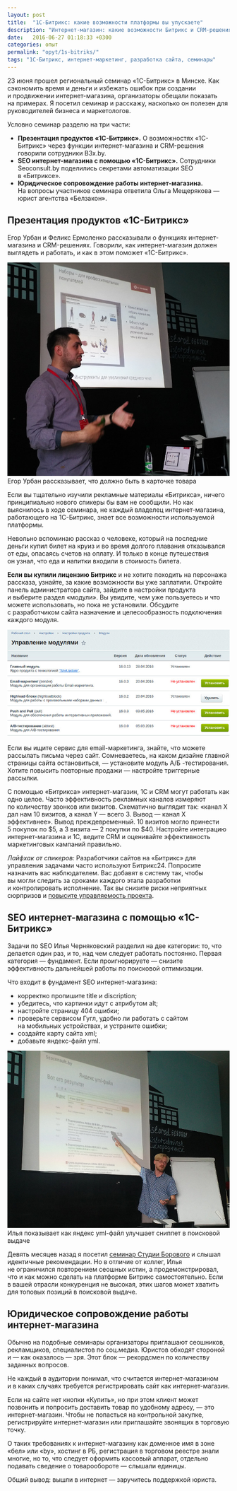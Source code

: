 ```yaml
---
layout: post
title:  "1С-Битрикс: какие возможности платформы вы упускаете"
description: "Интернет-магазин: какие возможности Битрикс и CRM-решения использовать обязательно. Главные тезисы регионального семинара 1С-Битрикс"
date:   2016-06-27 01:18:33 +0300
categories: опыт
permalink: "opyt/1s-bitriks/"
tags: "1С-Битрикс, интернет-маркетинг, разработка сайта, семинары"
---
```


<p>23&nbsp;июня прошел региональный семинар «1С-Битрикс» в&nbsp;Минске. Как сэкономить время и&nbsp;деньги и&nbsp;избежать ошибок при создании и&nbsp;продвижении интернет-магазина, организаторы обещали показать на&nbsp;примерах. Я&nbsp;посетил семинар и&nbsp;расскажу, насколько он&nbsp;полезен для руководителей бизнеса и&nbsp;маркетологов.</p><!--more-->
<p>Условно семинар разделю на&nbsp;три части:</p>
<ul> 
	<li><strong>Презентация продуктов «1С-Битрикс».</strong> О&nbsp;возможностях «1С-Битрикс» через функции интернет-магазина и&nbsp;CRM-решения говорили сотрудники B3x.by.</li>
	<li><strong>SEO интернет-магазина с&nbsp;помощью «1С-Битрикс».</strong> Сотрудники Seoconsult.by поделились секретами автоматизации SEO в&nbsp;«Битриксе».</li>
	<li><strong>Юридическое сопровождение работы интернет-магазина.</strong> На&nbsp;вопросы участников семинара ответила Ольга Мещерякова&nbsp;— юрист агентства «Белзакон».</li>
 </ul>
<h2>Презентация продуктов «1С-Битрикс»</h2>
<p>Егор Урбан и&nbsp;Феликс Ермоленко рассказывали о&nbsp;функциях интернет-магазина и&nbsp;CRM-решениях. Говорили, как интернет-магазин должен выглядеть и&nbsp;работать, и&nbsp;как в&nbsp;этом поможет «1С-Битрикс».</p>
<img src="/images/bitrix1.jpg" alt="Егор Урбан рассказывает, что должно быть в карточке товара."/> 
<div class="notetip">Егор Урбан рассказывает, что должно быть в&nbsp;карточке товара</div>
 
<p>Если вы&nbsp;тщательно изучили рекламные материалы «Битрикса», ничего принципиально нового спикеры&nbsp;бы вам не&nbsp;сообщили. Но&nbsp;как выяснилось в&nbsp;ходе семинара, не&nbsp;каждый владелец интернет-магазина, работающего на&nbsp;1С-Битрикс, знает все возможности используемой платформы.</p>
<p>Невольно вспоминаю рассказ о&nbsp;человеке, который на&nbsp;последние деньги купил билет на&nbsp;круиз и&nbsp;во&nbsp;время долгого плавания отказывался от&nbsp;еды, опасаясь счетов на&nbsp;оплату. И&nbsp;только в&nbsp;конце путешествия он&nbsp;узнал, что еда и&nbsp;напитки входили в&nbsp;стоимость билета.</p>
<p><strong>Если вы&nbsp;купили лицензию Битрикс</strong> и&nbsp;не&nbsp;хотите походить на&nbsp;персонажа рассказа, узнайте, за&nbsp;какие возможности вы&nbsp;уже заплатили. Откройте панель администратора сайта, зайдите в&nbsp;настройки продукта и&nbsp;выберите раздел «модули». Вы&nbsp;увидите, чем уже пользуетесь и&nbsp;что можете использовать, но&nbsp;пока не&nbsp;установили. Обсудите с&nbsp;разработчиком сайта назначение и&nbsp;целесообразность подключения каждого модуля.</p>
<p><img src="/images/bitrix2.jpg" alt="модули Битрикс"/></p>
<p>Если вы&nbsp;ищите сервис для email-маркетинга, знайте, что можете рассылать письма через сайт. Сомневаетесь, на&nbsp;каком дизайне главной страницы сайта остановиться,&nbsp;— установите модуль А/Б -тестирования. Хотите повысить повторные продажи&nbsp;— настройте триггерные рассылки.</p>
<p>С&nbsp;помощью «Битрикса» интернет-магазин, 1С&nbsp;и&nbsp;CRM могут работать как одно целое. Часто эффективность рекламных каналов измеряют по&nbsp;количеству звонков или визитов. Схематично выглядит так: «канал&nbsp;Х дал нам 10&nbsp;визитов, а&nbsp;канал Y&nbsp;— всего 3. Вывод&nbsp;— канал&nbsp;Х эффективнее». Вывод преждевременный.&nbsp;10&nbsp;визитов могло принести 5&nbsp;покупок по&nbsp;$5, а&nbsp;3&nbsp;визита&nbsp;— 2&nbsp;покупки по&nbsp;$40. Настройте интеграцию интернет-магазина и&nbsp;1С, ведите CRM и&nbsp;оценивайте эффективность маркетинговых кампаний правильно.</p>
<p><em>Лайфхак от&nbsp;спикеров: </em>Разработчики сайтов на&nbsp;«Битрикс» для управления задачами часто используют Битрикс24. Попросите назначить вас наблюдателем. Вас добавят в&nbsp;систему так, чтобы вы&nbsp;могли следить за&nbsp;сроками каждого этапа разработки и&nbsp;контролировать исполнение. Так вы&nbsp;снизите риски неприятных сюрпризов и&nbsp;<a href="http://www.bartoshevich.by/opyt/autsorsing-marketinga/">повысите управляемость проекта</a>.</p>
<h2>SEO интернет-магазина с&nbsp;помощью «1С-Битрикс»</h2>
<p>Задачи по&nbsp;SEO Илья Черняковский разделил на&nbsp;две категории: то, что делается один раз, и&nbsp;то, над чем следует работать постоянно. Первая категория&nbsp;— фундамент. Если проигнорируете&nbsp;— снизите эффективность дальнейшей работы по&nbsp;поисковой оптимизации.</p>
<p>Что входит в&nbsp;фундамент SEO интернет-магазина:</p>
<ul> 
	<li>корректно пропишите title и&nbsp;discription;</li>
	<li>убедитесь, что картинки идут с&nbsp;атрибутом alt;</li>
	<li>настройте страницу 404&nbsp;ошибки;</li>
	<li>проверьте сервисом Гугл, удобно&nbsp;ли работать с&nbsp;сайтом на&nbsp;мобильных устройствах, и&nbsp;устраните ошибки;</li>
	<li>создайте карту сайта xml;</li>
	<li>добавьте яндекс-файл yml.</li>
 </ul>
<img src="/images/bitrix3.jpg" alt="Илья показывает как яндекс yml-файл улучшает сниппет в поисковой выдаче"/> 
<div class="notetip">Илья показывает как яндекс yml-файл улучшает сниппет в&nbsp;поисковой выдаче</div>
<p>Девять месяцев назад я&nbsp;посетил <a href="http://www.bartoshevich.by/mnenie/sovety-po-razrabotke-i-razvitiyu-internet-proektov/">семинар Студии Борового</a> и&nbsp;слышал идентичные рекомендации. Но&nbsp;в&nbsp;отличие от&nbsp;коллег, Илья не&nbsp;ограничился повторением сеошных истин, а&nbsp;продемонстрировал, что и&nbsp;как можно сделать на&nbsp;платформе Битрикс самостоятельно. Если в&nbsp;вашей отрасли конкуренция не&nbsp;высокая, этих шагов может хватить для топовых позиций в&nbsp;поисковой выдаче.</p>
<h2>Юридическое сопровождение работы интернет-магазина</h2>
<p>Обычно на&nbsp;подобные семинары организаторы приглашают сеошников, рекламщиков, специалистов по&nbsp;соц.медиа. Юристов обходят стороной и&nbsp;— как оказалось&nbsp;— зря. Этот блок&nbsp;— рекордсмен по&nbsp;количеству заданных вопросов.</p>
<p>Не&nbsp;каждый в&nbsp;аудитории понимал, что считается интернет-магазином и&nbsp;в&nbsp;каких случаях требуется регистрировать сайт как интернет-магазин.</p>
<p>Если на&nbsp;сайте нет кнопки «Купить», но&nbsp;при этом клиент может позвонить и&nbsp;попросить доставить товар по&nbsp;удобному адресу,&nbsp;— это интернет-магазин. Чтобы не&nbsp;попасться на&nbsp;контрольной закупке, регистрируйте интернет-магазин или приглашайте звонящих в&nbsp;торговую точку.</p>
<p>О&nbsp;таких требованиях к&nbsp;интернет-магазину как доменное имя в&nbsp;зоне «бел» или «by», хостинг в&nbsp;РБ, регистрация в&nbsp;торговом реестре знали многие, но&nbsp;то, что следует оформить кассовый аппарат, отдельно подавать сведение о&nbsp;товарообороте&nbsp;— слышали единицы.</p>
<p>Общий вывод: вышли в&nbsp;интернет&nbsp;— заручитесь поддержкой юриста.</p>
